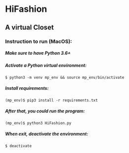 # HiFashion

## A virtual Closet

### Instruction to run (MacOS):

##### Make sure to have Python 3.6+

##### Activate a Python virtual environment:
```
$ python3 -m venv mp_env && source mp_env/bin/activate
```
##### Install requirements:
```
(mp_env)$ pip3 install -r requirements.txt
```
##### After that, you could run the program:
```
(mp_env)$ python3 HiFashion.py
```
##### When exit, deactivate the environment:
```
$ deactivate
```
